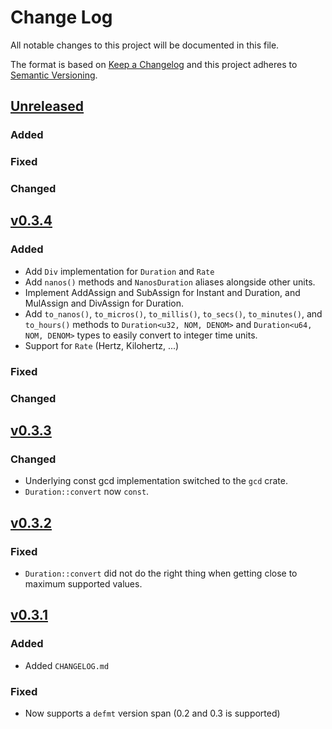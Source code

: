 # Change Log

All notable changes to this project will be documented in this file.

The format is based on [Keep a Changelog](http://keepachangelog.com/)
and this project adheres to [Semantic Versioning](http://semver.org/).

## [Unreleased]

### Added

### Fixed

### Changed

## [v0.3.4]

### Added

- Add `Div` implementation for `Duration` and `Rate`
- Add `nanos()` methods and `NanosDuration` aliases alongside other units.
- Implement AddAssign and SubAssign for Instant and Duration, and
  MulAssign and DivAssign for Duration.
- Add `to_nanos()`, `to_micros()`, `to_millis()`, `to_secs()`, `to_minutes()`,
  and `to_hours()` methods to `Duration<u32, NOM, DENOM>` and
  `Duration<u64, NOM, DENOM>` types to easily convert to integer time units.
- Support for `Rate` (Hertz, Kilohertz, ...)

### Fixed

### Changed

## [v0.3.3]

### Changed

- Underlying const gcd implementation switched to the `gcd` crate.
- `Duration::convert` now `const`.

## [v0.3.2]

### Fixed

- `Duration::convert` did not do the right thing when getting close to maximum supported values.

## [v0.3.1]

### Added

- Added `CHANGELOG.md`

### Fixed

- Now supports a `defmt` version span (0.2 and 0.3 is supported)

[Unreleased]: https://github.com/korken89/fugit/compare/v0.3.4...HEAD
[v0.3.4]: https://github.com/korken89/fugit/compare/v0.3.3...v0.3.4
[v0.3.3]: https://github.com/korken89/fugit/compare/v0.3.2...v0.3.3
[v0.3.2]: https://github.com/korken89/fugit/compare/v0.3.1...v0.3.2
[v0.3.1]: https://github.com/korken89/fugit/compare/v0.3.0...v0.3.1
